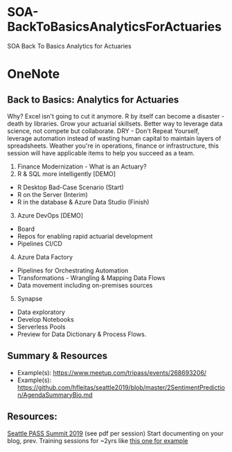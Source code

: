 # SOA-BackToBasicsAnalyticsForActuaries
SOA Back To Basics Analytics for Actuaries

# OneNote

## Back to Basics: Analytics for Actuaries
Why? Excel isn't going to cut it anymore. R by itself can become a disaster - death by libraries. Grow your actuarial skillsets. Better way to leverage data science, not compete but collaborate. DRY - Don't Repeat Yourself, leverage automation instead of wasting human capital to maintain layers of spreadsheets. 
Weather you're in operations, finance or infrastructure, this session will have applicable items to help you succeed as a team. 

1. Finance Modernization - What is an Actuary?
2. R & SQL more intelligently [DEMO]
* R Desktop Bad-Case Scenario (Start)
* R on the Server (Interim)
* R in the database & Azure Data Studio (Finish)
3. Azure DevOps [DEMO]
* Board
* Repos for enabling rapid actuarial development
* Pipelines  CI/CD
4. Azure Data Factory
* Pipelines for Orchestrating Automation
* Transformations - Wrangling  & Mapping Data Flows
* Data movement including on-premises sources
5. Synapse
* Data exploratory
* Develop Notebooks
* Serverless Pools
* Preview for Data Dictionary & Process Flows.

## Summary & Resources

* Example(s): https://www.meetup.com/tripass/events/268693206/
* Example(s): https://github.com/hfleitas/seattle2019/blob/master/2SentimentPrediction/AgendaSummaryBio.md

## Resources:
[Seattle PASS Summit 2019](https://github.com/hfleitas/seattle2019) (see pdf per session)
Start documenting on your blog, prev. Training sessions for ~2yrs like [this one for example](https://dba2o.wordpress.com/training)

